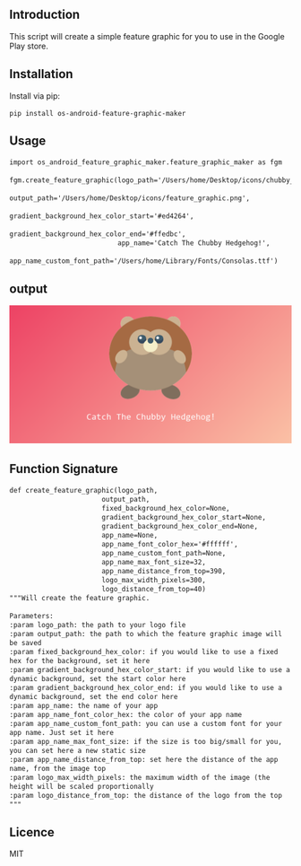 Introduction
------------

This script will create a simple feature graphic for you to use in the Google Play store.

## Installation
Install via pip:

    pip install os-android-feature-graphic-maker

## Usage       

    import os_android_feature_graphic_maker.feature_graphic_maker as fgm
    
    fgm.create_feature_graphic(logo_path='/Users/home/Desktop/icons/chubby_logo.png',
                               output_path='/Users/home/Desktop/icons/feature_graphic.png',
                               gradient_background_hex_color_start='#ed4264',
                               gradient_background_hex_color_end='#ffedbc',
                               app_name='Catch The Chubby Hedgehog!',
                               app_name_custom_font_path='/Users/home/Library/Fonts/Consolas.ttf')
    

## output
![output](/images/feature_graphic.png)

## Function Signature
    def create_feature_graphic(logo_path,
                           output_path,
                           fixed_background_hex_color=None,
                           gradient_background_hex_color_start=None,
                           gradient_background_hex_color_end=None,
                           app_name=None,
                           app_name_font_color_hex='#ffffff',
                           app_name_custom_font_path=None,
                           app_name_max_font_size=32,
                           app_name_distance_from_top=390,
                           logo_max_width_pixels=300,
                           logo_distance_from_top=40)
    """Will create the feature graphic.

    Parameters:
    :param logo_path: the path to your logo file
    :param output_path: the path to which the feature graphic image will be saved
    :param fixed_background_hex_color: if you would like to use a fixed hex for the background, set it here
    :param gradient_background_hex_color_start: if you would like to use a dynamic background, set the start color here
    :param gradient_background_hex_color_end: if you would like to use a dynamic background, set the end color here
    :param app_name: the name of your app
    :param app_name_font_color_hex: the color of your app name
    :param app_name_custom_font_path: you can use a custom font for your app name. Just set it here
    :param app_name_max_font_size: if the size is too big/small for you, you can set here a new static size
    :param app_name_distance_from_top: set here the distance of the app name, from the image top
    :param logo_max_width_pixels: the maximum width of the image (the height will be scaled proportionally
    :param logo_distance_from_top: the distance of the logo from the top
    """
    


## Licence
MIT